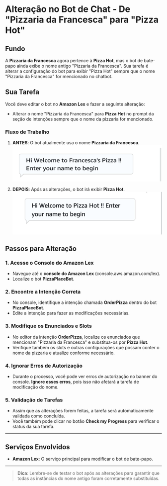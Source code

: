 # Alteração no Bot de Chat - De "Pizzaria da Francesca" para "Pizza Hot"

## Fundo

A **Pizzaria da Francesca** agora pertence à **Pizza Hot**, mas o bot de bate-papo ainda exibe o nome antigo "Pizzaria da Francesca". Sua tarefa é alterar a configuração do bot para exibir "Pizza Hot" sempre que o nome "Pizzaria da Francesca" for mencionado no chatbot.

## Sua Tarefa

Você deve editar o bot no **Amazon Lex** e fazer a seguinte alteração:

- Alterar o nome "Pizzaria da Francesca" para **Pizza Hot** no prompt da seção de intenções sempre que o nome da pizzaria for mencionado.

### Fluxo de Trabalho

1. **ANTES**: O bot atualmente usa o nome **Pizzaria da Francesca**.
    ![Imagem Antes](https://github.com/sthrmzy/AWSJam/blob/main/Vamos%20pedir%20umas%20pizzas!!/Task%201/T1_before.png)  <!-- Substitua o link para a imagem antes -->

2. **DEPOIS**: Após as alterações, o bot irá exibir **Pizza Hot**.
    ![Imagem Depois](https://github.com/sthrmzy/AWSJam/blob/main/Vamos%20pedir%20umas%20pizzas!!/Task%201/T1_after.png)  <!-- Substitua o link para a imagem depois -->

## Passos para Alteração

### 1. Acesse o Console do Amazon Lex

- Navegue até o **console do Amazon Lex** (console.aws.amazon.com/lex).
- Localize o bot **PizzaPlaceBot**.

### 2. Encontre a Intenção Correta

- No console, identifique a intenção chamada **OrderPizza** dentro do bot **PizzaPlaceBot**.
- Edite a intenção para fazer as modificações necessárias.

### 3. Modifique os Enunciados e Slots

- No editor da intenção **OrderPizza**, localize os enunciados que mencionam "Pizzaria da Francesca" e substitua-os por **Pizza Hot**.
- Verifique também os slots e outras configurações que possam conter o nome da pizzaria e atualize conforme necessário.

### 4. Ignorar Erros de Autorização

- Durante o processo, você pode ver erros de autorização no banner do console. **Ignore esses erros**, pois isso não afetará a tarefa de modificação do nome.

### 5. Validação de Tarefas

- Assim que as alterações forem feitas, a tarefa será automaticamente validada como concluída.
- Você também pode clicar no botão **Check my Progress** para verificar o status da sua tarefa.

---

## Serviços Envolvidos

- **Amazon Lex**: O serviço principal para modificar o bot de bate-papo.

---

> **Dica**: Lembre-se de testar o bot após as alterações para garantir que todas as instâncias do nome antigo foram corretamente substituídas.

